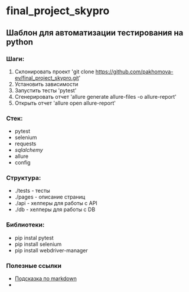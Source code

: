 # final_project_skypro

##  Шаблон для автоматизации тестирования на python

### Шаги:
1. Склонировать проект 'git clone https://github.com/pakhomova-ev/final_project_skypro.git'
2. Установить зависимости
3. Запустить тесты 'pytest'
4. Сгенерировать отчет 'allure generate allure-files -o allure-report'
5. Открыть отчет 'allure open allure-report'

### Стек:
- pytest
- selenium
- requests
- _sqlalchemy_
- allure
- config

### Структура:
- ./tests - тесты
- ./pages - описание страниц
- ./api - хелперы для работы с API
- ./db - хелперы для работы с DB

### Библиотеки:
- pip instal pytest
- pip install selenium
- pip install webdriver-manager


### Полезные ссылки
- [Подсказка по markdown](https://www.markdownguide.org/basic-syntax/)
- []()
